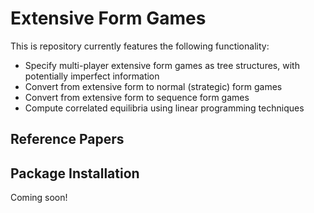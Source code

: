 # Extensive Form Games

This is repository currently features the following functionality:
+ Specify multi-player extensive form games as tree structures, with potentially imperfect information
+ Convert from extensive form to normal (strategic) form games
+ Convert from extensive form to sequence form games
+ Compute correlated equilibria using linear programming techniques

## Reference Papers


## Package Installation
Coming soon!

